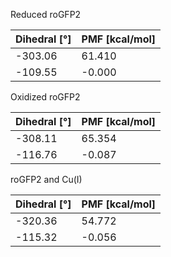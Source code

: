 Reduced roGFP2

| Dihedral [°] | PMF [kcal/mol] |
|-----------|-----------|
| -303.06 | 61.410 |
| -109.55 | -0.000 |

Oxidized roGFP2

| Dihedral [°] | PMF [kcal/mol] |
|-----------|-----------|
| -308.11 | 65.354 |
| -116.76 | -0.087 |

roGFP2 and Cu(I)

| Dihedral [°] | PMF [kcal/mol] |
|-----------|-----------|
| -320.36 | 54.772 |
| -115.32 | -0.056 |
